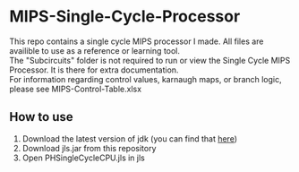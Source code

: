 # MIPS-Single-Cycle-Processor
This repo contains a single cycle MIPS processor I made. All files are availible to use as a reference or learning tool.<br/>
The "Subcircuits" folder is not required to run or view the Single Cycle MIPS Processor. It is there for extra documentation.<br/>
For information regarding control values, karnaugh maps, or branch logic, please see MIPS-Control-Table.xlsx <br/>

## How to use
1. Download the latest version of jdk (you can find that [here](https://www.oracle.com/java/technologies/downloads/))
2. Download jls.jar from this repository
3. Open PHSingleCycleCPU.jls in jls
